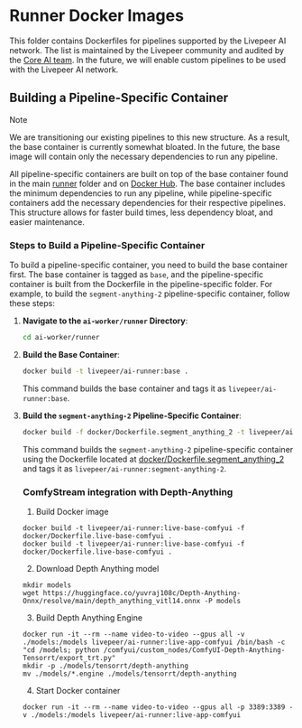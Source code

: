 # Runner Docker Images

This folder contains Dockerfiles for pipelines supported by the Livepeer AI network. The list is maintained by the Livepeer community and audited by the [Core AI team](https://explorer.livepeer.org/treasury/42084921863832634370966409987770520882792921083596034115019946998721416745190). In the future, we will enable custom pipelines to be used with the Livepeer AI network.

## Building a Pipeline-Specific Container

> [!NOTE]
> We are transitioning our existing pipelines to this new structure. As a result, the base container is currently somewhat bloated. In the future, the base image will contain only the necessary dependencies to run any pipeline.

All pipeline-specific containers are built on top of the base container found in the main [runner](../) folder and on [Docker Hub](https://hub.docker.com/r/livepeer/ai-runner). The base container includes the minimum dependencies to run any pipeline, while pipeline-specific containers add the necessary dependencies for their respective pipelines. This structure allows for faster build times, less dependency bloat, and easier maintenance.

### Steps to Build a Pipeline-Specific Container

To build a pipeline-specific container, you need to build the base container first. The base container is tagged as `base`, and the pipeline-specific container is built from the Dockerfile in the pipeline-specific folder. For example, to build the `segment-anything-2` pipeline-specific container, follow these steps:

1. **Navigate to the `ai-worker/runner` Directory**:

   ```bash
   cd ai-worker/runner
    ```

2. **Build the Base Container**:

   ```bash
   docker build -t livepeer/ai-runner:base .
   ```

   This command builds the base container and tags it as `livepeer/ai-runner:base`.

3. **Build the `segment-anything-2` Pipeline-Specific Container**:

   ```bash
   docker build -f docker/Dockerfile.segment_anything_2 -t livepeer/ai-runner:segment-anything-2 .
   ```

   This command builds the `segment-anything-2` pipeline-specific container using the Dockerfile located at [docker/Dockerfile.segment_anything_2](docker/Dockerfile.segment_anything_2) and tags it as `livepeer/ai-runner:segment-anything-2`.

   ### ComfyStream integration with Depth-Anything

   1. Build Docker image
   ```
   docker build -t livepeer/ai-runner:live-base-comfyui -f docker/Dockerfile.live-base-comfyui .
   docker build -t livepeer/ai-runner:live-base-comfyui -f docker/Dockerfile.live-base-comfyui .
   ```

   2. Download Depth Anything model
   ```
   mkdir models
   wget https://huggingface.co/yuvraj108c/Depth-Anything-Onnx/resolve/main/depth_anything_vitl14.onnx -P models
   ```

   3. Build Depth Anything Engine
   ```
   docker run -it --rm --name video-to-video --gpus all -v ./models:/models livepeer/ai-runner:live-app-comfyui /bin/bash -c "cd /models; python /comfyui/custom_nodes/ComfyUI-Depth-Anything-Tensorrt/export_trt.py"
   mkdir -p ./models/tensorrt/depth-anything
   mv ./models/*.engine ./models/tensorrt/depth-anything
   ```

   4. Start Docker container

   ```
   docker run -it --rm --name video-to-video --gpus all -p 3389:3389 -v ./models:/models livepeer/ai-runner:live-app-comfyui
   ```